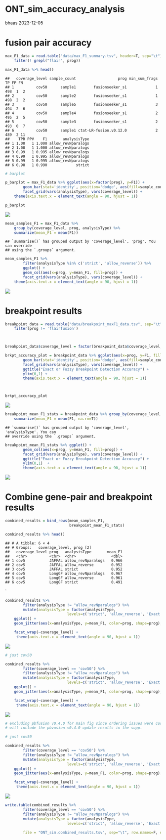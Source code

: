 ONT_sim_accuracy_analysis
================
bhaas
2023-12-05

# fusion pair accuracy

``` r
max_F1_data = read.table("data/max_F1_summary.tsv", header=T, sep="\t") %>% 
    filter(! grepl("flair", prog)) 

max_F1_data %>% head()
```

    ##   coverage_level sample_count                   prog min_sum_frags  TP FP FN
    ## 1          cov50      sample1        fusionseeker_s1             1 498  1  2
    ## 2          cov50      sample2        fusionseeker_s1             1 498  2  2
    ## 3          cov50      sample5        fusionseeker_s1             3 494  2  6
    ## 4          cov50      sample4        fusionseeker_s1             2 495  2  5
    ## 5          cov50      sample3        fusionseeker_s1             2 493  0  7
    ## 6          cov50      sample1 ctat-LR-fusion.v0.12.0             2 489  2 11
    ##    TPR PPV    F1       analysisType
    ## 1 1.00   1 1.000 allow_revNparalogs
    ## 2 1.00   1 1.000 allow_revNparalogs
    ## 3 0.99   1 0.995 allow_revNparalogs
    ## 4 0.99   1 0.995 allow_revNparalogs
    ## 5 0.99   1 0.995 allow_revNparalogs
    ## 6 0.98   1 0.990             strict

``` r
# barplot

p_barplot = max_F1_data %>% ggplot(aes(x=factor(prog), y=F1)) +
        geom_bar(stat='identity', position='dodge', aes(fill=sample_count)) +
        facet_grid(vars(analysisType), vars(coverage_level)) + 
    theme(axis.text.x = element_text(angle = 90, hjust = 1)) 

p_barplot
```

![](ONT_sim_accuracy_analysis_files/figure-gfm/unnamed-chunk-2-1.png)<!-- -->

``` r
mean_samples_F1 = max_F1_data %>% 
    group_by(coverage_level, prog, analysisType) %>%
    summarize(mean_F1 = mean(F1))
```

    ## `summarise()` has grouped output by 'coverage_level', 'prog'. You can override
    ## using the `.groups` argument.

``` r
mean_samples_F1 %>%
        filter(analysisType %in% c('strict', 'allow_reverse')) %>%
        ggplot() +
        geom_col(aes(x=prog, y=mean_F1, fill=prog)) +
        facet_grid(vars(analysisType), vars(coverage_level)) + 
    theme(axis.text.x = element_text(angle = 90, hjust = 1)) 
```

![](ONT_sim_accuracy_analysis_files/figure-gfm/unnamed-chunk-3-1.png)<!-- -->

# breakpoint results

``` r
breakpoint_data = read.table("data/breakpoint_maxF1_data.tsv", sep="\t", header=T) %>%
    filter(prog != 'flairfusion')
    


breakpoint_data$coverage_level = factor(breakpoint_data$coverage_level, levels=c('cov5', 'cov50'))

brkpt_accuracy_plot = breakpoint_data %>% ggplot(aes(x=prog, y=F1, fill=sample_count)) +
        geom_bar(stat='identity', position='dodge', aes(fill=sample_count)) +
        facet_grid(vars(analysisType), vars(coverage_level)) +
        ggtitle("Exact or Fuzzy Breakpoint Detection Accuracy") +
        ylim(0,1) +
        theme(axis.text.x = element_text(angle = 90, hjust = 1)) 



brkpt_accuracy_plot 
```

![](ONT_sim_accuracy_analysis_files/figure-gfm/unnamed-chunk-4-1.png)<!-- -->

``` r
breakpoint_mean_F1_stats = breakpoint_data %>% group_by(coverage_level, analysisType, prog) %>% 
    summarize(mean_F1 = mean(F1, na.rm=T))
```

    ## `summarise()` has grouped output by 'coverage_level', 'analysisType'. You can
    ## override using the `.groups` argument.

``` r
breakpoint_mean_F1_stats %>% ggplot() +
        geom_col(aes(x=prog, y=mean_F1, fill=prog)) +
        facet_grid(vars(analysisType), vars(coverage_level)) +
        ggtitle("Exact or Fuzzy Breakpoint Detection Accuracy") +
        ylim(0,1)  +
        theme(axis.text.x = element_text(angle = 90, hjust = 1)) 
```

![](ONT_sim_accuracy_analysis_files/figure-gfm/unnamed-chunk-5-1.png)<!-- -->

# Combine gene-pair and breakpoint results

``` r
combined_results = bind_rows(mean_samples_F1,
                             breakpoint_mean_F1_stats)

combined_results %>% head()
```

    ## # A tibble: 6 × 4
    ## # Groups:   coverage_level, prog [2]
    ##   coverage_level prog   analysisType       mean_F1
    ##   <chr>          <chr>  <chr>                <dbl>
    ## 1 cov5           JAFFAL allow_revNparalogs   0.966
    ## 2 cov5           JAFFAL allow_reverse        0.952
    ## 3 cov5           JAFFAL strict               0.952
    ## 4 cov5           LongGF allow_revNparalogs   0.967
    ## 5 cov5           LongGF allow_reverse        0.961
    ## 6 cov5           LongGF strict               0.491

\`

``` r
combined_results %>%
        filter(analysisType != "allow_revNparalogs") %>%
        mutate(analysisType = factor(analysisType, 
                            levels=c('strict', 'allow_reverse', 'Exact Brkpt', 'Fuzzy Brkpt') )) %>%
    ggplot() +
    geom_jitter(aes(x=analysisType, y=mean_F1, color=prog, shape=prog), width=0.2, size=rel(2)) +

    facet_wrap(~coverage_level) +
     theme(axis.text.x = element_text(angle = 90, hjust = 1)) 
```

![](ONT_sim_accuracy_analysis_files/figure-gfm/unnamed-chunk-7-1.png)<!-- -->

``` r
# just cov50

combined_results %>%
        filter(coverage_level == 'cov50') %>%
        filter(analysisType != "allow_revNparalogs") %>%
        mutate(analysisType = factor(analysisType, 
                            levels=c('strict', 'allow_reverse', 'Exact Brkpt', 'Fuzzy Brkpt') )) %>%
    ggplot() +
    geom_jitter(aes(x=analysisType, y=mean_F1, color=prog, shape=prog), width=0.2, size=rel(2)) +

    facet_wrap(~coverage_level) +
     theme(axis.text.x = element_text(angle = 90, hjust = 1)) 
```

![](ONT_sim_accuracy_analysis_files/figure-gfm/unnamed-chunk-8-1.png)<!-- -->

``` r
# excluding pbfusion v0.4.0 for main fig since ordering issues were corrected after we brought it to their attention. 
# will include the pbvusion v0.4.0 update results in the supp.

# just cov50

combined_results %>%
        filter(coverage_level == 'cov50') %>%
        filter(analysisType != "allow_revNparalogs") %>%
        mutate(analysisType = factor(analysisType, 
                            levels=c('strict', 'allow_reverse', 'Exact Brkpt', 'Fuzzy Brkpt') )) %>%
    ggplot() +
    geom_jitter(aes(x=analysisType, y=mean_F1, color=prog, shape=prog), width=0.2, size=rel(2)) +

    facet_wrap(~coverage_level) +
     theme(axis.text.x = element_text(angle = 90, hjust = 1)) 
```

![](ONT_sim_accuracy_analysis_files/figure-gfm/unnamed-chunk-9-1.png)<!-- -->

``` r
write.table(combined_results %>%
        filter(coverage_level == 'cov50') %>%
        filter(analysisType != "allow_revNparalogs") %>%
        mutate(analysisType = factor(analysisType, 
                            levels=c('strict', 'allow_reverse', 'Exact Brkpt', 'Fuzzy Brkpt') )),
        
        file = "ONT_sim.combined_results.tsv", sep="\t", row.names=F, quote=F)
```
